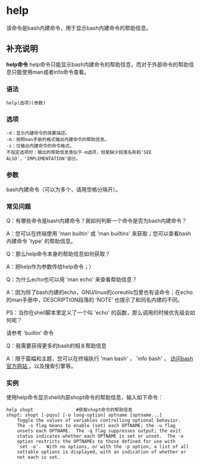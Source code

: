 #  help

该命令是bash内建命令，用于显示bash内建命令的帮助信息。

##  补充说明

**help命令** help命令只能显示bash内建命令的帮助信息，而对于外部命令的帮助信息只能使用man或者info命令查看。

###  语法

    
    
    help(选项)(参数)
    

###  选项

    
    
    -d：显示内建命令的简要描述。
    -m：按照man手册的格式输出内建命令的帮助信息。
    -s：仅输出内建命令的命令格式。
    不指定选项时：输出的帮助信息类似于-m选项，但是缺少段落名称和'SEE ALSO'，'IMPLEMENTATION'部分。
    

###  参数

bash内建命令（可以为多个，请用空格分隔开）。

###  常见问题

Q：有哪些命令是bash内建命令？我如何判断一个命令是否为bash内建命令？

A：您可以在终端使用 'man builtin' 或 'man builtins' 来获取；您可以查看bash内建命令 'type' 的帮助信息。

Q：那么help命令本身的帮助信息如何获取？

A：把help作为参数传给help命令；）

Q：为什么echo也可以用 'man echo' 来查看帮助信息？

A：因为除了bash内建的echo，GNU/linux的coreutils包里也有该命令；在echo的man手册中，DESCRIPTION段落的
'NOTE' 也提示了和同名内建的不同。

PS：当你在shell脚本里定义了一个叫 'echo' 的函数，那么调用的时候优先级会如何呢？

请参考 'builtin' 命令

Q：我需要获得更多的bash的相关帮助信息

A：限于篇幅和主题，您可以在终端执行 'man bash' ， 'info bash' ， [ 访问bash官方网站
](http://www.gnu.org/software/bash/) ，以及搜索引擎等。

###  实例

使用help命令显示shell内部shopt命令的帮助信息，输入如下命令：

    
    
    help shopt                #获取shopt命令的帮助信息
    shopt: shopt [-pqsu] [-o long-option] optname [optname...]
        Toggle the values of variables controlling optional behavior.
        The -s flag means to enable (set) each OPTNAME; the -u flag
        unsets each OPTNAME.  The -q flag suppresses output; the exit
        status indicates whether each OPTNAME is set or unset.  The -o
        option restricts the OPTNAMEs to those defined for use with
        `set -o'.  With no options, or with the -p option, a list of all
        settable options is displayed, with an indication of whether or
        not each is set.
    

